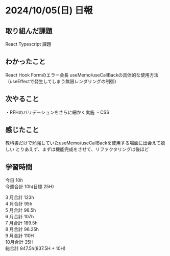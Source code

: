 # 2024/10/05(日) 日報

## 取り組んだ課題
React Typescript 課題

## わかったこと
React Hook Formのエラー会長
useMemo/useCallBackの具体的な使用方法（useEffectで発生してしまう無限レンダリングの制御）


## 次やること
・RFHのバリデーションをさらに細かく実施
・CSS

## 感じたこと
教科書だけで勉強していたuseMemo/useCallBackを使用する場面に出会えて嬉しい
とりあえず、まずは機能完成をさせて、リファクタリングは後ほど

## 学習時間

今日 10h
<br />
今週合計 10h(目標 25H)
<br />

3 月合計 123h
<br />
4 月合計 95h
<br />
5 月合計 98.5h
<br />
6 月合計 107h
<br />
7 月合計 189.5h
<br />
8 月合計 96.25h
<br />
9 月合計 110H
<br />
10月合計 35H
<br />
総合計 847.5h(837.5H + 10H)
